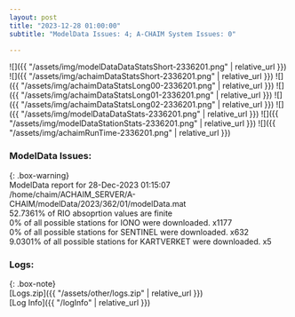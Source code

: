 ```yaml
---
layout: post
title: "2023-12-28 01:00:00"
subtitle: "ModelData Issues: 4; A-CHAIM System Issues: 0"

---
```


![]({{ "/assets/img/modelDataDataStatsShort-2336201.png" | relative_url }})
![]({{ "/assets/img/achaimDataStatsShort-2336201.png" | relative_url }})
![]({{ "/assets/img/achaimDataStatsLong00-2336201.png" | relative_url }})
![]({{ "/assets/img/achaimDataStatsLong01-2336201.png" | relative_url }})
![]({{ "/assets/img/achaimDataStatsLong02-2336201.png" | relative_url }})
![]({{ "/assets/img/modelDataDataStats-2336201.png" | relative_url }})
![]({{ "/assets/img/modelDataStationStats-2336201.png" | relative_url }})
![]({{ "/assets/img/achaimRunTime-2336201.png" | relative_url }})


### ModelData Issues:  
  
{: .box-warning}  
 ModelData report for 28-Dec-2023 01:15:07   
 /home/chaim/ACHAIM_SERVER/A-CHAIM/modelData/2023/362/01/modelData.mat   
 52.7361% of RIO absoprtion values are finite   
 0% of all possible stations for IONO were downloaded. x1177   
 0% of all possible stations for SENTINEL were downloaded. x632   
 9.0301% of all possible stations for KARTVERKET were downloaded. x5   
  


### Logs:  
  
{: .box-note}  
[Logs.zip]({{ "/assets/other/logs.zip" | relative_url }})  
[Log Info]({{ "/logInfo" | relative_url }})  
